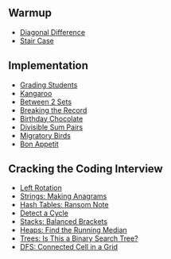 [Diagonal]: Warmup/diagonalDifference.rb
[stair-case]: Warmup/stair_case.rb
## Warmup
- [Diagonal Difference][Diagonal]
- [Stair Case][stair-case]


[kangaroo]: Implementation/Kangaroo.rb
[bt2sets]: Implementation/Between_Two_Sets.rb
[breaking-record]: Implementation/Breaking_the_Records.rb
[birthday-chocolate]: Implementation/Birthday_Chocolate.rb
[divisible-sum-pairs]: Implementation/Divisible_Sum_Pairs.rb
[migratoryBirds]: Implementation/Migratory_Birds.rb
[Grading-students]: Implementation/Grading_Students.rb
[Bon_appetit]: Implementation/Bon_Appetit.rb
## Implementation
- [Grading Students][Grading-students]
- [Kangaroo][kangaroo]
- [Between 2 Sets][bt2sets]
- [Breaking the Record][breaking-record]
- [Birthday Chocolate][birthday-chocolate]
- [Divisible Sum Pairs][divisible-sum-pairs]
- [Migratory Birds][migratoryBirds]
- [Bon Appetit][Bon_appetit]


[left-rotation]: Cracking-the-Coding-Interview/left_rotation.rb
[check-BST]: Cracking-the-Coding-Interview/check_bst.py
[making-anagrams]: Cracking-the-Coding-Interview/making_anagrams.rb
[detect-a-cycle]: Cracking-the-Coding-Interview/detect_a_cycle.py
[hash-ransom-note]: Cracking-the-Coding-Interview/ransom_note.rb
[balance-brackets]: Cracking-the-Coding-Interview/balance_brackets.rb
[heap-median]: Cracking-the-Coding-Interview/heap-median.java
[dfs-connected-cell]: Cracking-the-Coding-Interview/dfs_connected_cells.rb
## Cracking the Coding Interview
- [Left Rotation][left-rotation]
- [Strings: Making Anagrams][making-anagrams]
- [Hash Tables: Ransom Note][hash-ransom-note]
- [Detect a Cycle][detect-a-cycle]
- [Stacks: Balanced Brackets][balance-brackets]
- [Heaps: Find the Running Median][heap-median]
- [Trees: Is This a Binary Search Tree?][check-BST]
- [DFS: Connected Cell in a Grid][dfs-connected-cell]
